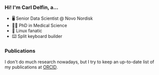 ### Hi! I'm Carl Delfin, a...

* 🖥️ Senior Data Scientist @ Novo Nordisk
* 👨‍🎓 PhD in Medical Science
* 🐧 Linux fanatic
* ⌨️ Split keyboard builder

### Publications

I don't do much research nowadays, but I try to keep an up-to-date list of my publications at [ORCID](https://orcid.org/0000-0003-4827-7650).

